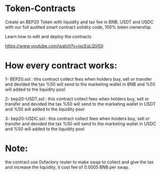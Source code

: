 # Token-Contracts
Create an BEP20 Token with liquidity and tax fee in BNB, USDT and USDC with our full audited smart contract solidity code, 100% token ownership.

Learn how to edit and deploy the contracts

https://www.youtube.com/watch?v=jocEqLQVIGI

# How every contract works:
1- BEP20.sol : 
this contract collect fees when holders buy, sell or transfer and devided the tax %50 will send to the marketing wallet in BNB and %50 will added to the liquidity pool

2- bep20-USDT.sol : 
this contract collect fees when holders buy, sell or transfer and devided the tax %50 will send to the marketing wallet in USDT and %50 will added to the liquidity pool

3- bep20-USDC.sol : 
this contract collect fees when holders buy, sell or transfer and devided the tax %50 will send to the marketing wallet in USDC and %50 will added to the liquidity pool


# Note:
the contract use 0xfactory router to make swap to collect and give the tax and increase the liquidity, it cost fee of 0.0005 BNB per swap.
